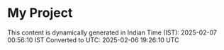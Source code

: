 # My Project

This content is dynamically generated in Indian Time (IST): 2025-02-07 00:56:10 IST
Converted to UTC: 2025-02-06 19:26:10 UTC
